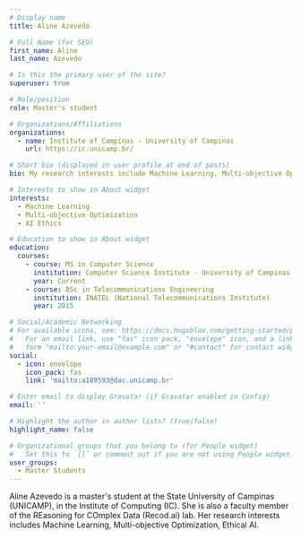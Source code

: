 ```yaml
---
# Display name
title: Aline Azevedo

# Full Name (for SEO)
first_name: Aline
last_name: Azevedo

# Is this the primary user of the site?
superuser: true

# Role/position
role: Master's student

# Organizations/Affiliations
organizations:
  - name: Institute of Campinas - University of Campinas
    url: https://ic.unicamp.br/

# Short bio (displayed in user profile at end of posts)
bio: My research interests include Machine Learning, Multi-objective Optimization, Ethical AI.

# Interests to show in About widget
interests:
  - Machine Learning
  - Multi-objective Optimization
  - AI Ethics

# Education to show in About widget
education:
  courses:
    - course: MS in Computer Science
      institution: Computer Science Institute - University of Campinas
      year: Current
    - course: BSc in Telecommunications Engineering
      institution: INATEL (National Telecommunications Institute)
      year: 2015

# Social/Academic Networking
# For available icons, see: https://docs.hugoblox.com/getting-started/page-builder/#icons
#   For an email link, use "fas" icon pack, "envelope" icon, and a link in the
#   form "mailto:your-email@example.com" or "#contact" for contact widget.
social:
  - icon: envelope
    icon_pack: fas
    link: 'mailto:a189593@dac.unicamp.br'

# Enter email to display Gravatar (if Gravatar enabled in Config)
email: ''

# Highlight the author in author lists? (true/false)
highlight_name: false

# Organizational groups that you belong to (for People widget)
#   Set this to `[]` or comment out if you are not using People widget.
user_groups:
  - Master Students
---
```


Aline Azevedo is a master's student at the State University of Campinas (UNICAMP), in the Institute of Computing (IC). She is also a faculty member of the REasoning for COmplex Data (Recod.ai) lab. Her research interests includes Machine Learning, Multi-objective Optimization, Ethical AI.
